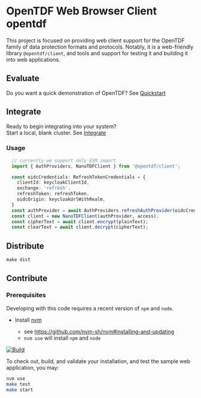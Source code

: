 # OpenTDF Web Browser Client opentdf

This project is focused on providing web client support for the OpenTDF family of data protection formats and protocols. Notably, it is a web-friendly library `@opentdf/client`, and tools and support for testing it and building it into web applications.

## Evaluate

Do you want a quick demonstration of OpenTDF? See [Quickstart](https://github.com/opentdf/opentdf/tree/main/quickstart#readme)

## Integrate

Ready to begin integrating into your system?  
Start a local, blank cluster. See [Integrate](https://github.com/opentdf/opentdf/tree/main/quickstart#readme)

### Usage

```typescript
  // currently we support only ESM import
  import { AuthProviders, NanoTDFClient } from '@opentdf/client';

  const oidcCredentials: RefreshTokenCredentials = {
    clientId: keycloakClientId,
    exchange: 'refresh',
    refreshToken: refreshToken,
    oidcOrigin: keycloakUrlWithRealm,
  }
  const authProvider = await AuthProviders.refreshAuthProvider(oidcCredentials);
  const client = new NanoTDFClient(authProvider, access);
  const cipherText = await client.encrypt(plainText);
  const clearText = await client.decrypt(cipherText);
```

## Distribute

```shell
make dist
```

## Contribute

### Prerequisites

Developing with this code requires a recent version of `npm` and `node`.

- Install [nvm](https://github.com/nvm-sh/nvm#readme)

    - see https://github.com/nvm-sh/nvm#installing-and-updating
    - `nvm use` will install `npm` and `node`

[![Build](https://github.com/opentdf/client-web/actions/workflows/build.yaml/badge.svg)](https://github.com/opentdf/client-web/actions/workflows/build.yaml)

To check out, build, and validate your installation, and test the sample web application, you may:

```sh
nvm use
make test
make start
```

